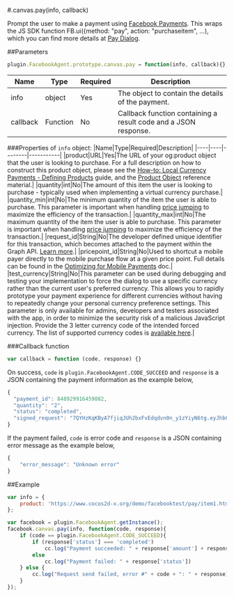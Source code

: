 #.canvas.pay(info, callback)

Prompt the user to make a payment using [Facebook Payments](http://developers.facebook.com/docs/payments/). This wraps the JS SDK function FB.ui({method: "pay", action: "purchaseitem", ...), which you can find more details at [Pay Dialog](http://developers.facebook.com/docs/payments/reference/paydialog).

##Parameters

```javascript
plugin.FacebookAgent.prototype.canvas.pay = function(info, callback){}
```

|Name|Type|Required|Description|
|----|----|--------|-----------|
|info|object|Yes|The object to contain the details of the payment.|
|callback|Function|No|Callback function containing a result code and a JSON response.|

###Properties of `info` object:
|Name|Type|Required|Description|
|----|----|--------|-----------|
|product|URL|Yes|The URL of your og:product object that the user is looking to purchase. For a full description on how to construct this product object, please see the [How-to: Local Currency Payments - Defining Products](http://developers.facebook.com/docs/howtos/payments/definingproducts/) guide, and the [Product Object](http://developers.facebook.com/docs/payments/product/) reference material.|
|quantity|int|No|The amount of this item the user is looking to purchase - typically used when implementing a virtual currency purchase.|
|quantity_min|int|No|The minimum quantity of the item the user is able to purchase. This parameter is important when handling [price jumping](http://developers.facebook.com/docs/howtos/payments/paymentflow/#pricejumping) to maximize the efficiency of the transaction.|
|quantity_max|int|No|The maximum quantity of the item the user is able to purchase. This parameter is important when handling [price jumping](http://developers.facebook.com/docs/howtos/payments/paymentflow/#pricejumping) to maximize the efficiency of the transaction.|
|request_id|String|No|The developer defined unique identifier for this transaction, which becomes attached to the payment within the Graph API. [Learn more](http://developers.facebook.com/docs/howtos/payments/fulfillment/#requestid).|
|pricepoint_id|String|No|Used to shortcut a mobile payer directly to the mobile purchase flow at a given price point. Full details can be found in the [Optimizing for Mobile Payments](http://developers.facebook.com/docs/howtos/payments/mobilepricing/) doc.|
|test_currency|String|No|This parameter can be used during debugging and testing your implementation to force the dialog to use a specific currency rather than the current user's preferred currency. This allows you to rapidly prototype your payment experience for different currencies without having to repeatedly change your personal currency preference settings. This parameter is only available for admins, developers and testers associated with the app, in order to minimize the security risk of a malicious JavaScript injection. Provide the 3 letter currency code of the intended forced currency. The list of supported currency codes is [available here](http://developers.facebook.com/docs/concepts/payments/pricefloors/).|

###Callback function

```javascript
var callback = function (code, response) {}
```

On success, `code` is `plugin.FacebookAgent.CODE_SUCCEED` and `response` is a JSON containing the payment information as the example below,
```javascript
{
  "payment_id": 848929916459082,
  "quantity": "2",
  "status": "completed", 
  "signed_request": "7QYHzKqKByA7fjiqJUh2bxFvEdqdvn0n_y1zYiyN6tg.eyJhbGCJxdWFudGl0eSI6IjEiLCJzdGF0dXMiOiJjb21wbGV0ZWQifQ"
}
```

If the payment failed, `code` is error code and `response` is a JSON containing error message as the example below,

```javascript
{
    "error_message": "Unknown error"
}
```

##Example

```javascript
var info = {
    product: 'https://www.cocos2d-x.org/demo/facebooktest/pay/item1.html'
};

var facebook = plugin.FacebookAgent.getInstance();
facebook.canvas.pay(info, function(code, response){
    if (code == plugin.FacebookAgent.CODE_SUCCEED){
        if (response['status'] === 'completed')
            cc.log("Payment succeeded: " + response['amount'] + response['currency']);
        else 
            cc.log("Payment failed: " + response['status'])
    } else {
        cc.log("Request send failed, error #" + code + ": " + response);
    }
});
```
